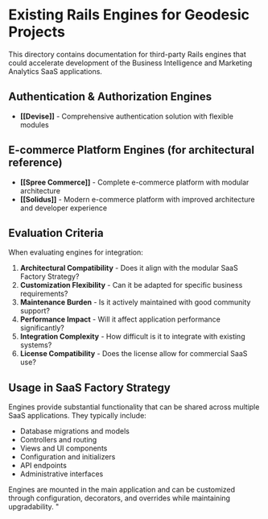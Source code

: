 # Existing Rails Engines for Geodesic Projects

This directory contains documentation for third-party Rails engines that could accelerate development of the Business Intelligence and Marketing Analytics SaaS applications.

## Authentication & Authorization Engines

- **[[Devise]]** - Comprehensive authentication solution with flexible modules

## E-commerce Platform Engines (for architectural reference)

- **[[Spree Commerce]]** - Complete e-commerce platform with modular architecture
- **[[Solidus]]** - Modern e-commerce platform with improved architecture and developer experience

## Evaluation Criteria

When evaluating engines for integration:

1. **Architectural Compatibility** - Does it align with the modular SaaS Factory Strategy?
2. **Customization Flexibility** - Can it be adapted for specific business requirements?
3. **Maintenance Burden** - Is it actively maintained with good community support?
4. **Performance Impact** - Will it affect application performance significantly?
5. **Integration Complexity** - How difficult is it to integrate with existing systems?
6. **License Compatibility** - Does the license allow for commercial SaaS use?

## Usage in SaaS Factory Strategy

Engines provide substantial functionality that can be shared across multiple SaaS applications. They typically include:

- Database migrations and models
- Controllers and routing
- Views and UI components
- Configuration and initializers
- API endpoints
- Administrative interfaces

Engines are mounted in the main application and can be customized through configuration, decorators, and overrides while maintaining upgradability.
"